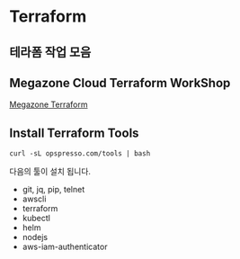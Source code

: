 Terraform
==========

테라폼 작업 모음
----------

## Megazone Cloud Terraform WorkShop
[Megazone Terraform](https://mzcdev.github.io/terraform-workshop/, "mzc terraform link")

## Install Terraform Tools
	curl -sL opspresso.com/tools | bash

다음의 툴이 설치 됩니다.
 - git, jq, pip, telnet
 - awscli
 - terraform
 - kubectl
 - helm
 - nodejs
 - aws-iam-authenticator
